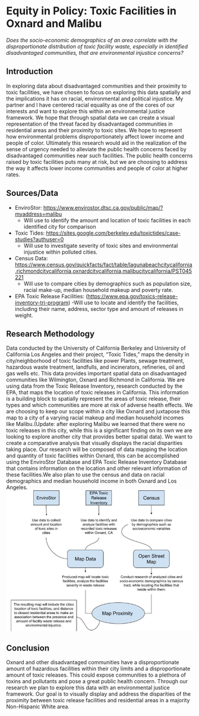 # Equity in Policy: Toxic Facilities in Oxnard and Malibu
*Does the socio-economic demographics of an area correlate with the disproportionate distribution of toxic facility waste, especially in identified disadvantaged communities, that are environmental injustice concerns?*

## Introduction
In exploring data about disadvantaged communities and their proximity to toxic facilities, we have chosen to focus on exploring this data spatially and the implications it has on racial, environmental and political injustice. My partner and I have centered racial equality as one of the cores of  our interests and want to explore this within an environmental justice framework. We hope that through spatial data we can create a visual representation of the threat faced by disadvantaged communities in residential areas and their proximity to toxic sites. We hope to represent how environmental problems disproportionately affect lower income and people of color. Ultimately this research would aid in the realization of the sense of urgency needed to  alleviate the public health concerns faced by disadvantaged communities near such facilities. The public health concerns raised by toxic facilities puts many at risk, but we are choosing to address the way it affects lower income communities and people of color at higher rates. 

## Sources/Data
- EnviroStor: https://www.envirostor.dtsc.ca.gov/public/map/?myaddress=malibu
     - Will use to identify the amount and location of toxic facilities in each identified city for comparison
- Toxic Tides: https://sites.google.com/berkeley.edu/toxictides/case-studies?authuser=0
     - Will use to investigate severity of toxic sites and environmental injustice within polluted cities.
- Census Data: https://www.census.gov/quickfacts/fact/table/lagunabeachcitycalifornia,richmondcitycalifornia,oxnardcitycalifornia,malibucitycalifornia/PST045221
    - Will use to compare cities by demographics such as population size, racial make-up, median household makeup and poverty rate.
- EPA Toxic Release Facilities: (https://www.epa.gov/toxics-release-inventory-tri-program)
  -Will use to locate and identify the facilities, including their name, address, sector type and amount of releases in weight. 

## Research Methodology
Data conducted by the University of California Berkeley and University of California Los Angeles and their project, “Toxic Tides,” maps the density in city/neighborhood of toxic facilities like power Plants, sewage treatment, hazardous waste treatment, landfulls, and incinerators, refineries, oil and gas wells etc. This data provides important spatial data on disadvantaged communities like Wilmington, Oxnard and Richmond in California. We are using data from the Toxic Release Inventory, research conducted by the EPA, that maps the location of toxic releases in California. This information is a building block to spatially represent the areas of toxic release, their types and which communities are more at risk of adverse health effects. We are choosing to keep our scope within a city like Oxnard and juxtapose this map to a city of a varying racial makeup and median household incomes like Malibu.(Update: after exploring Malibu we learned that there were no toxic releases in this city, while this is a significant finding on its own we are looking to explore another city that provides better spatial data). We want to create a comparative analysis that visually displays the racial disparities taking place. Our research will be composed of data mapping the location and quantity of toxic facilities within Oxnard, this can be accomplished using the EnviroStor Database and EPA Toxic Release Inventory Database that contains information on the location and other relevant information of these facilities.We also plan to use the census and data on racial demographics and median household income in both Oxnard and Los Angeles. 
![research-flowchart_toxic_facilities](https://github.com/aizuogu/equity_focus/blob/a9633191d52da2bf6356f9c91fbe287284161dd7/GIS_project_toxic_facilities.jpg)
## Conclusion
Oxnard and other disadvantaged communities have a disproportionate amount of hazardous facilities within their city limits and a disproportionate amount of toxic releases. This could expose communities to a plethora of toxins and pollutants and pose a great public health concern. Through our research we plan to explore this data with an environmental justice framework. Our goal is to visually display and address the disparities of the proximity between toxic release facilities and residential areas in a majority Non-Hispanic White area.

